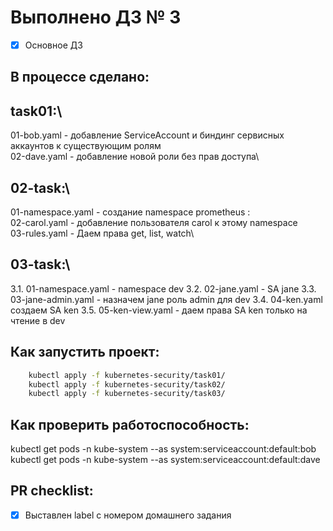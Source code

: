 # Выполнено ДЗ № 3

 - [x] Основное ДЗ


## В процессе сделано:
 ## task01:\
01-bob.yaml - добавление ServiceAccount и биндинг сервисных аккаунтов к существующим ролям\
02-dave.yaml - добавление новой роли без прав доступа\

## 02-task:\
01-namespace.yaml - создание namespace prometheus :\
02-carol.yaml - добавление пользователя carol к этому namespace\
03-rules.yaml - Даем права get, list, watch\

## 03-task:\
3.1. 01-namespace.yaml - namespace dev
3.2. 02-jane.yaml - SA jane
3.3. 03-jane-admin.yaml - назначем jane роль admin для dev
3.4. 04-ken.yaml создаем SA ken
3.5. 05-ken-view.yaml - даем права SA ken только на чтение в dev
## Как запустить проект:
```bash
    kubectl apply -f kubernetes-security/task01/
    kubectl apply -f kubernetes-security/task02/
    kubectl apply -f kubernetes-security/task03/
```
## Как проверить работоспособность:

kubectl get pods -n kube-system --as system:serviceaccount:default:bob
kubectl get pods -n kube-system --as system:serviceaccount:default:dave
 
## PR checklist:
 - [x] Выставлен label с номером домашнего задания

 